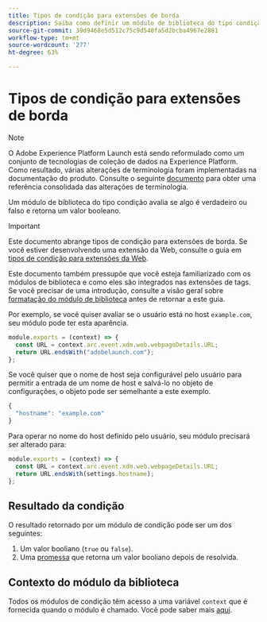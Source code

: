 ```yaml
---
title: Tipos de condição para extensões de borda
description: Saiba como definir um módulo de biblioteca do tipo condição para uma extensão de borda no Adobe Experience Platform.
source-git-commit: 39d9468e5d512c75c9d540fa5d2bcba4967e2881
workflow-type: tm+mt
source-wordcount: '277'
ht-degree: 63%

---
```


# Tipos de condição para extensões de borda

>[!NOTE]
>
> O Adobe Experience Platform Launch está sendo reformulado como um conjunto de tecnologias de coleção de dados na Experience Platform. Como resultado, várias alterações de terminologia foram implementadas na documentação do produto. Consulte o seguinte [documento](../../term-updates.md) para obter uma referência consolidada das alterações de terminologia.

Um módulo de biblioteca do tipo condição avalia se algo é verdadeiro ou falso e retorna um valor booleano.

>[!IMPORTANT]
>
>Este documento abrange tipos de condição para extensões de borda. Se você estiver desenvolvendo uma extensão da Web, consulte o guia em [tipos de condição para extensões da Web](../web/condition-types.md).
>
>Este documento também pressupõe que você esteja familiarizado com os módulos de biblioteca e como eles são integrados nas extensões de tags. Se você precisar de uma introdução, consulte a visão geral sobre [formatação do módulo de biblioteca](./format.md) antes de retornar a este guia.

Por exemplo, se você quiser avaliar se o usuário está no host `example.com`, seu módulo pode ter esta aparência.

```js
module.exports = (context) => {
  const URL = context.arc.event.xdm.web.webpageDetails.URL;
  return URL.endsWith("adobelaunch.com");
};
```

Se você quiser que o nome de host seja configurável pelo usuário para permitir a entrada de um nome de host e salvá-lo no objeto de configurações, o objeto pode ser semelhante a este exemplo.

```js
{
  "hostname": "example.com"
}
```

Para operar no nome do host definido pelo usuário, seu módulo precisará ser alterado para:

```js
module.exports = (context) => {
  const URL = context.arc.event.xdm.web.webpageDetails.URL;
  return URL.endsWith(settings.hostname);
};
```

## Resultado da condição

O resultado retornado por um módulo de condição pode ser um dos seguintes:

1. Um valor booliano (`true` ou `false`).
1. Uma [promessa](https://developer.mozilla.org/pt-BR/docs/Web/JavaScript/Reference/Global_Objects/Promise) que retorna um valor booliano depois de resolvida.

## Contexto do módulo da biblioteca

Todos os módulos de condição têm acesso a uma variável `context` que é fornecida quando o módulo é chamado. Você pode saber mais [aqui](./context.md).

